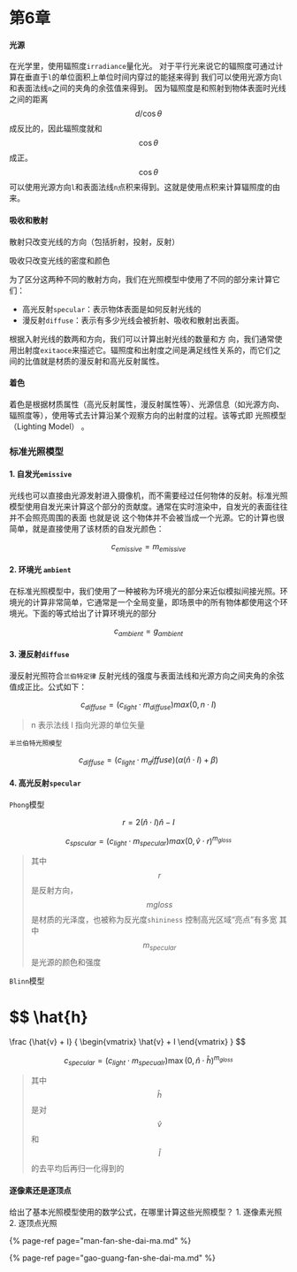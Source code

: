 # 第6章

#### 光源

在光学里，使用辐照度`irradiance`量化光。 对于平行光来说它的辐照度可通过计算在垂直于`l`的单位面积上单位时间内穿过的能拯来得到 我们可以使用光源方向`l`和表面法线`n`之间的夹角的余弦值来得到。 因为辐照度是和照射到物体表面时光线之间的距离$$d/\cos\theta$$成反比的，因此辐照度就和$$\cos\theta$$成正。$$\cos\theta$$可以使用光源方向`l`和表面法线`n`点积来得到。这就是使用点积来计算辐照度的由来。

#### 吸收和散射

散射只改变光线的方向（包括折射，投射，反射）

吸收只改变光线的密度和颜色

为了区分这两种不同的散射方向，我们在光照模型中使用了不同的部分来计算它们：

* 高光反射`specular`：表示物体表面是如何反射光线的
* 漫反射`diffuse`：表示有多少光线会被折射、吸收和散射出表面。

根据入射光线的数两和方向，我们可以计算出射光线的数量和方 向，我们通常使用出射度`exitaoce`来描述它。辐照度和出射度之间是满足线性关系的，而它们之间的比值就是材质的漫反射和高光反射属性。

#### 着色

着色是根据材质属性（高光反射属性，漫反射属性等）、光源信息（如光源方向、辐照度等），使用等式去计算沿某个观察方向的出射度的过程。该等式即 光照模型（Lighting Model） 。

### 标准光照模型

#### 1. 自发光`emissive`

光线也可以直接由光源发射进入摄像机，而不需要经过任何物体的反射。标准光照模型使用自发光来计算这个部分的贡献度。通常在实时渲染中，自发光的表面往往并不会照亮周围的表面 也就是说 这个物体并不会被当成一个光源。它的计算也很简单，就是直接使用了该材质的自发光颜色：

$$
c_{emissive}=m_{emissive}
$$

#### 2. 环境光 `ambient`

在标准光照模型中，我们使用了一种被称为环境光的部分来近似模拟间接光照。环境光的计算非常简单，它通常是一个全局变量，即场景中的所有物体都使用这个环境光。下面的等式给出了计算环境光的部分

$$
c_{ambient}=g_{ambient}
$$

#### 3. 漫反射`diffuse`

漫反射光照符合`兰伯特定律` 反射光线的强度与表面法线和光源方向之间夹角的余弦值成正比。公式如下：

$$
c_{diffuse}=(c_{light} \cdot m_{diffuse}) max(0, n \cdot I)
$$

> n 表示法线 l 指向光源的单位矢量

`半兰伯特光照模型`

$$
c_{diffuse} = (c_{light} \cdot m_diffuse)(\alpha(\hat{n}\cdot I) + \beta)
$$

#### 4. 高光反射`specular`

`Phong`模型

$$
r = 2(\hat{n} \cdot I )\hat{n} - I
$$

$$
c_{spscular} = (c_{light} \cdot m_{specular})max(0,\hat{v}\cdot r)^{m_{gloss}}
$$

> 其中$$r$$是反射方向，$$mgloss$$是材质的光泽度，也被称为反光度`shininess` 控制高光区域“亮点”有多宽 其中$$m_{specular}$$是光源的颜色和强度

`Blinn`模型

$$
\hat{h} 
= 
\frac 
{\hat{v} + I}
{
  \begin{vmatrix}
    \hat{v} + I
  \end{vmatrix}
}
$$

$$
c_{specular} = (c_{light} \cdot m_{specualr})\max(0,\hat{n}\cdot \hat{h})^{m_{gloss}}
$$

> 其中$$\hat{h}$$是对$$\hat{v}$$和$$\hat{I}$$的去平均后再归一化得到的

#### 逐像素还是逐顶点

给出了基本光照模型使用的数学公式，在哪里计算这些光照模型？ 1. 逐像素光照 2. 逐顶点光照

{% page-ref page="man-fan-she-dai-ma.md" %}

{% page-ref page="gao-guang-fan-she-dai-ma.md" %}
